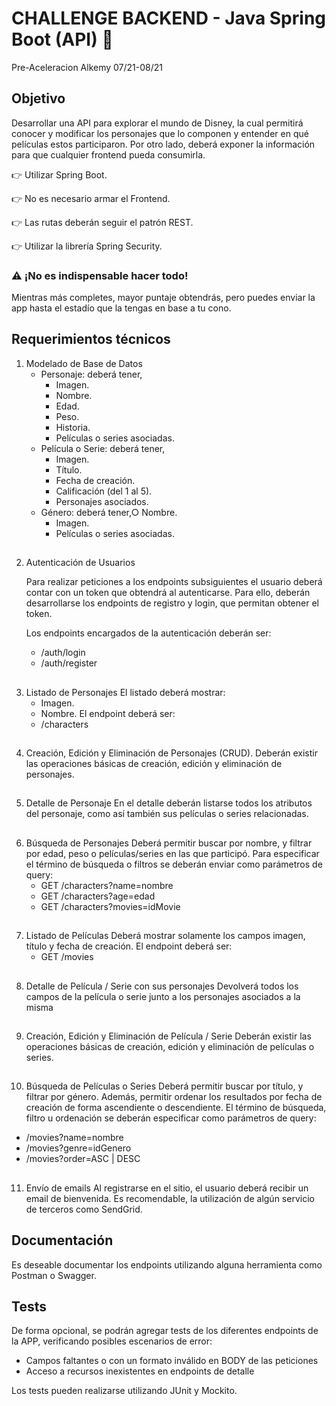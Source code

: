 # CHALLENGE BACKEND - Java Spring Boot (API) 🚀
Pre-Aceleracion Alkemy 07/21-08/21

## Objetivo

Desarrollar una API para explorar el mundo de Disney, la cual permitirá conocer y modificar los
personajes que lo componen y entender en qué películas estos participaron. Por otro lado, deberá
exponer la información para que cualquier frontend pueda consumirla.

👉 Utilizar Spring Boot.

👉 No es necesario armar el Frontend.

👉 Las rutas deberán seguir el patrón REST.

👉 Utilizar la librería Spring Security.

### ⚠ ¡No es indispensable hacer todo!

Mientras más completes, mayor puntaje obtendrás, pero puedes enviar la app hasta el estadío que la
tengas en base a tu cono.

 
## Requerimientos técnicos

1. Modelado de Base de Datos
   - Personaje: deberá tener,
     * Imagen.
     * Nombre.
     * Edad.
     * Peso.
     * Historia.
     * Películas o series asociadas.
   - Película o Serie: deberá tener,
     * Imagen.
     * Título.
     * Fecha de creación.
     * Calificación (del 1 al 5).
     * Personajes asociados.
   - Género: deberá tener,○ Nombre.
     * Imagen.
     * Películas o series asociadas.
##

2. Autenticación de Usuarios

   Para realizar peticiones a los endpoints subsiguientes el usuario deberá contar con un token que obtendrá al autenticarse. Para ello, deberán desarrollarse los endpoints de registro y login, que permitan obtener el token.

   Los endpoints encargados de la autenticación deberán ser:
   * /auth/login
   * /auth/register
##

3. Listado de Personajes
   El listado deberá mostrar:
   * Imagen.
   * Nombre.
   El endpoint deberá ser:
   * /characters
##

4. Creación, Edición y Eliminación de Personajes (CRUD).
   Deberán existir las operaciones básicas de creación, edición y eliminación de personajes.
##

5. Detalle de Personaje
   En el detalle deberán listarse todos los atributos del personaje, como así también sus películas o series relacionadas.
##

6. Búsqueda de Personajes
   Deberá permitir buscar por nombre, y filtrar por edad, peso o películas/series en las que participó. 
   Para especificar el término de búsqueda o filtros se deberán enviar como parámetros de query:
   * GET /characters?name=nombre
   * GET /characters?age=edad
   * GET /characters?movies=idMovie
##

7. Listado de Películas
   Deberá mostrar solamente los campos imagen, título y fecha de creación.
   El endpoint deberá ser:
   * GET /movies
##

8. Detalle de Película / Serie con sus personajes
   Devolverá todos los campos de la película o serie junto a los personajes asociados a la misma
##

9. Creación, Edición y Eliminación de Película / Serie
   Deberán existir las operaciones básicas de creación, edición y eliminación de películas o series.
##

10. Búsqueda de Películas o Series
   Deberá permitir buscar por título, y filtrar por género. Además, permitir ordenar los resultados por fecha de creación de forma ascendiente o descendiente.
   El término de búsqueda, filtro u ordenación se deberán especificar como parámetros de query:
   * /movies?name=nombre
   * /movies?genre=idGenero
   * /movies?order=ASC | DESC
##

11. Envío de emails
   Al registrarse en el sitio, el usuario deberá recibir un email de bienvenida. Es recomendable, la utilización de algún servicio de terceros como SendGrid.


## Documentación
   Es deseable documentar los endpoints utilizando alguna herramienta como Postman o Swagger.

## Tests
   De forma opcional, se podrán agregar tests de los diferentes endpoints de la APP, verificando posibles escenarios de error:
   - Campos faltantes o con un formato inválido en BODY de las peticiones
   - Acceso a recursos inexistentes en endpoints de detalle
   
   Los tests pueden realizarse utilizando JUnit y Mockito.
